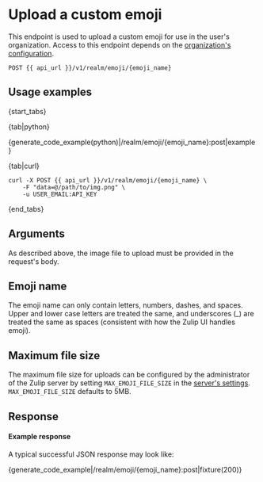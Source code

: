 # Upload a custom emoji

This endpoint is used to upload a custom emoji for use in the user's
organization.  Access to this endpoint depends on the
[organization's configuration](https://zulipchat.com/help/only-allow-admins-to-add-emoji).

 `POST {{ api_url }}/v1/realm/emoji/{emoji_name}`

## Usage examples

{start_tabs}

{tab|python}

{generate_code_example(python)|/realm/emoji/{emoji_name}:post|example}

{tab|curl}

``` curl
curl -X POST {{ api_url }}/v1/realm/emoji/{emoji_name} \
    -F "data=@/path/to/img.png" \
    -u USER_EMAIL:API_KEY
```

{end_tabs}


## Arguments

As described above, the image file to upload must be provided in the
request's body.

## Emoji name

The emoji name can only contain letters, numbers, dashes, and spaces.
Upper and lower case letters are treated the same, and underscores (_)
are treated the same as spaces (consistent with how the Zulip UI
handles emoji).

## Maximum file size

The maximum file size for uploads can be configured by the
administrator of the Zulip server by setting `MAX_EMOJI_FILE_SIZE`
in the [server's settings][1]. `MAX_EMOJI_FILE_SIZE` defaults
to 5MB.

[1]: https://zulip.readthedocs.io/en/latest/subsystems/settings.html#server-settings

## Response
#### Example response

A typical successful JSON response may look like:

{generate_code_example|/realm/emoji/{emoji_name}:post|fixture(200)}
